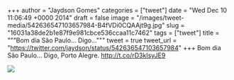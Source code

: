 
+++
author = "Jaydson Gomes"
categories = ["tweet"]
date = "Wed Dec 10 11:06:49 +0000 2014"
draft = false
image = "/images/tweet-media/542636547103657984-B4fVDi0CQAAjt9g.jpg"
slug = "16031a38de2b1e87f9e981cbce536ccaa11c7462"
tags = ["tweet"]
title = """Bom dia São Paulo... Digo..."""
tweet = true
tweet_url = "https://twitter.com/jaydson/status/542636547103657984"
+++
Bom dia São Paulo... Digo, Porto Alegre. http://t.co/rD3kIsyJE9

![](/images/tweet-media/542636547103657984-B4fVDi0CQAAjt9g.jpg)